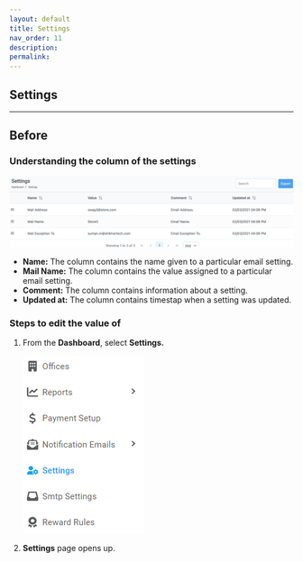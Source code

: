 ```yaml
---
layout: default
title: Settings
nav_order: 11
description:
permalink:
---
```


## Settings

---

## Before

### Understanding the column of the settings

![setting_section](../images/settings/setting_page.png)

- **Name:** The column contains the name given to a particular email setting.
- **Mail Name:** The column contains the value assigned to a particular email setting.
- **Comment:** The column contains information about a setting.
- **Updated at:** The column contains timestap when a setting was updated.

### Steps to edit the value of

1. From the **Dashboard**, select **Settings.**

   ![setting_dashboard](../images/settings/setting_dashboard.png)

2. **Settings** page opens up.
